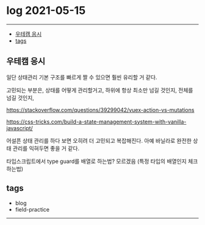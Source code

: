 # log 2021-05-15

--------------------------

- [우테캠 응시](#우테캠-응시)
- [tags](#tags)


## 우테캠 응시

일단 상태관리 기본 구조를 빠르게 짤 수 있으면 훨씬 유리할 거 같다.

고민되는 부분은, 상태를 어떻게 관리할거고, 하위에 항상 최소만 넘길 것인지, 전체를 넘길 것인지, 

https://stackoverflow.com/questions/39299042/vuex-action-vs-mutations

https://css-tricks.com/build-a-state-management-system-with-vanilla-javascript/

어설픈 상태 관리를 하다 보면 오히려 더 고민되고 복잡해진다. 아예 바닐라로 완전한 상태 관리를 익혀두면 좋을 거 같다.

타입스크립트에서 type guard를 배열로 하는법? 모르겠음
(특정 타입의 배열인지 체크하는법)

## tags
- blog
- field-practice

--------------------------

